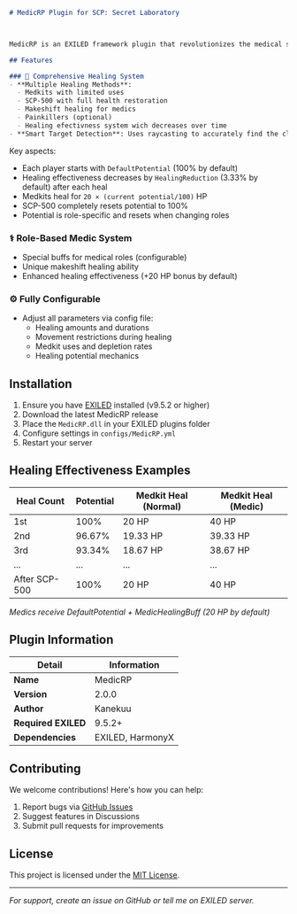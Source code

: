 
```markdown
# MedicRP Plugin for SCP: Secret Laboratory



MedicRP is an EXILED framework plugin that revolutionizes the medical system in SCP: Secret Laboratory, adding depth and strategy to healing mechanics with its unique Healing Potential System.

## Features

### 🏥 Comprehensive Healing System
- **Multiple Healing Methods**: 
  - Medkits with limited uses
  - SCP-500 with full health restoration
  - Makeshift healing for medics
  - Painkillers (optional)
  - Healing efectivness system wich decreases over time
- **Smart Target Detection**: Uses raycasting to accurately find the closest alive target in line of sight


```

Key aspects:
- Each player starts with `DefaultPotential` (100% by default)
- Healing effectiveness decreases by `HealingReduction` (3.33% by default) after each heal
- Medkits heal for `20 × (current potential/100)` HP
- SCP-500 completely resets potential to 100%
- Potential is role-specific and resets when changing roles

### ⚕️ Role-Based Medic System
- Special buffs for medical roles (configurable)
- Unique makeshift healing ability
- Enhanced healing effectiveness (+20 HP bonus by default)

### ⚙️ Fully Configurable
- Adjust all parameters via config file:
  - Healing amounts and durations
  - Movement restrictions during healing
  - Medkit uses and depletion rates
  - Healing potential mechanics

## Installation

1. Ensure you have [EXILED](https://github.com/Exiled-Team/EXILED) installed (v9.5.2 or higher)
2. Download the latest MedicRP release
3. Place the `MedicRP.dll` in your EXILED plugins folder
4. Configure settings in `configs/MedicRP.yml`
5. Restart your server


## Healing Effectiveness Examples

| Heal Count | Potential | Medkit Heal (Normal) | Medkit Heal (Medic) |
|------------|-----------|----------------------|---------------------|
| 1st        | 100%      | 20 HP                | 40 HP               |
| 2nd        | 96.67%    | 19.33 HP             | 39.33 HP            |
| 3rd        | 93.34%    | 18.67 HP             | 38.67 HP            |
| ...        | ...       | ...                  | ...                 |
| After SCP-500 | 100%   | 20 HP                | 40 HP               |

*Medics receive DefaultPotential + MedicHealingBuff (20 HP by default)*

## Plugin Information

| Detail | Information |
|--------|-------------|
| **Name** | MedicRP |
| **Version** | 2.0.0 |
| **Author** | Kanekuu |
| **Required EXILED** | 9.5.2+ |
| **Dependencies** | EXILED, HarmonyX |

## Contributing

We welcome contributions! Here's how you can help:

1. Report bugs via [GitHub Issues]()
2. Suggest features in Discussions
3. Submit pull requests for improvements


## License

This project is licensed under the [MIT License](LICENSE.md).

---

*For support, create an issue on GitHub or tell me on EXILED server.*
```

